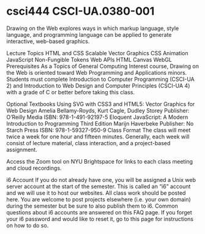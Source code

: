 # csci444 CSCI-UA.0380-001
Drawing on the Web explores ways in which markup language, style language, and programming language can be applied to generate interactive, web-based graphics.

Lecture Topics
HTML and CSS
Scalable Vector Graphics
CSS Animation
JavaScript
Non-Fungible Tokens
Web APIs
HTML Canvas
WebGL
Prerequisites
As a Topics of General Computing Interest course, Drawing on the Web is oriented toward Web Programming and Applications minors. Students must complete Introduction to Computer Programming (CSCI-UA 2) and Introduction to Web Design and Computer Principles (CSCI-UA 4) with a grade of C or better before taking this class.

Optional Textbooks
Using SVG with CSS3 and HTML5: Vector Graphics for Web Design
Amelia Bellamy-Royds, Kurt Cagle, Dudley Storey
Publisher: O’Reilly Media
ISBN: 978-1-491-92197-5
Eloquent JavaScript: A Modern Introduction to Programming
Third Edition
Marijn Haverbeke
Publisher: No Starch Press
ISBN: 978-1-59327-950-9
Class Format
The class will meet twice a week for one hour and fifteen minutes. Generally, each week will consist of lecture material, class interaction, and a project-based assignment.

Access the Zoom tool on NYU Brightspace for links to each class meeting and cloud recordings.

i6 Account
If you do not already have one, you will be assigned a Unix web server account at the start of the semester. This is called an “i6” account and we will use it to host our websites. All class work should be posted here. You are welcome to post projects elsewhere (i.e. your own domain) during the semester but be sure to also publish them to i6. Common questions about i6 accounts are answered on this FAQ page. If you forget your i6 password and would like to reset it, go to this page for instructions on how to do so.
